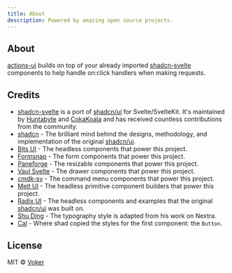 ```yaml
---
title: About
description: Powered by amazing open source projects.
---
```


## About

[actions-ui](https://voker.ai/docs/actions-ui) builds on top of your already imported [shadcn-svelte](https://shadcn-svelte.com) components to help handle on:click handlers when making requests.

## Credits

-   [shadcn-svelte](https://shadcn-svelte.com) is a port of [shadcn/ui](https://ui.shadcn.com) for Svelte/SvelteKit. It's maintained by [Huntabyte](https://twitter.com/huntabyte) and [CokaKoala](https://github.com/adriangonz97) and has received countless contributions from the community.
-   [shadcn](https://twitter.com/shadcn) - The brilliant mind behind the designs, methodology, and implementation of the original [shadcn/ui](https://ui.shadcn.com).
-   [Bits UI](https://bits-ui.com) - The headless components that power this project.
-   [Formsnap](https://formsnap.dev) - The form components that power this project.
-   [Paneforge](https://paneforge.com) - The resizable components that power this project.
-   [Vaul Svelte](https://vaul-svelte.com) - The drawer components that power this project.
-   [cmdk-sv](https://cmdk-sv.com) - The command menu components that power this project.
-   [Melt UI](https://melt-ui.com) - The headless primitive component builders that power this project.
-   [Radix UI](https://radix-ui.com) - The headless components and examples that the original [shadcn/ui](https://ui.shadcn.com) was built on.
-   [Shu Ding](https://shud.in) - The typography style is adapted from his work on Nextra.
-   [Cal](https://cal.com) - Where shad copied the styles for the first component: the `Button`.

## License

MIT © [Voker](https://voker.ai)
